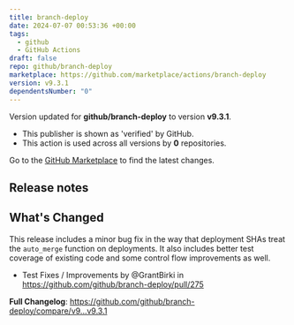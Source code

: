 ```yaml
---
title: branch-deploy
date: 2024-07-07 00:53:36 +00:00
tags:
  - github
  - GitHub Actions
draft: false
repo: github/branch-deploy
marketplace: https://github.com/marketplace/actions/branch-deploy
version: v9.3.1
dependentsNumber: "0"
---
```



Version updated for **github/branch-deploy** to version **v9.3.1**.
- This publisher is shown as 'verified' by GitHub.
- This action is used across all versions by **0** repositories.

Go to the [GitHub Marketplace](https://github.com/marketplace/actions/branch-deploy) to find the latest changes.

## Release notes

## What's Changed

This release includes a minor bug fix in the way that deployment SHAs treat the `auto_merge` function on deployments. It also includes better test coverage of existing code and some control flow improvements as well.

* Test Fixes / Improvements by @GrantBirki in https://github.com/github/branch-deploy/pull/275


**Full Changelog**: https://github.com/github/branch-deploy/compare/v9...v9.3.1
